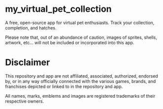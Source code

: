 # my_virtual_pet_collection

A free, open-source app for virtual pet enthusiasts. Track your collection, completion, and hatches.

Please note that, out of an abundance of caution, images of sprites, shells, artwork, etc... will not be included
or incorporated into this app.

# Disclaimer

This repository and app are not affiliated, associated, authorized, endorsed by, or in any way officially connected with
the various games, brands, and franchises depicted or linked to in the repository and app.

All names, marks, emblems and images are registered trademarks of their respective owners.